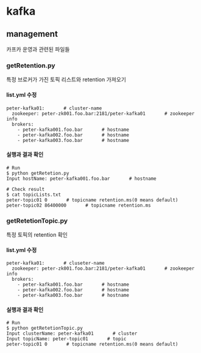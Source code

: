 # kafka

## management
카프카 운영과 관련된 파일들

### getRetention.py
특정 브로커가 가진 토픽 리스트와 retention 가져오기
#### list.yml 수정
```
peter-kafka01:       # cluster-name
  zookeeper: peter-zk001.foo.bar:2181/peter-kafka01       # zookeeper info
  brokers:
    - peter-kafka001.foo.bar       # hostname
    - peter-kafka002.foo.bar       # hostname
    - peter-kafka003.foo.bar       # hostname
```
#### 실행과 결과 확인
```
# Run
$ python getRetetion.py
Input hostName: peter-kafka001.foo.bar       # hostname

# Check result
$ cat topicLists.txt
peter-topic01 0       # topicname retention.ms(0 means default)
peter-topic02 86400000       # topicname retention.ms
```
### getRetetionTopic.py
특정 토픽의 retention 확인
#### list.yml 수정
```
peter-kafka01:       # cluseter-name
  zookeeper: peter-zk001.foo.bar:2181/peter-kafka01       # zookeeper info
  brokers:
    - peter-kafka001.foo.bar       # hostname
    - peter-kafka002.foo.bar       # hostname
    - peter-kafka003.foo.bar       # hostname
```
#### 실행과 결과 확인
```
# Run
$ python getRetetionTopic.py
Input clusterName: peter-kafka01       # cluster
Input topicName: peter-topic01       # topic
peter-topic01 0       # topicname retention.ms(0 means default)
```